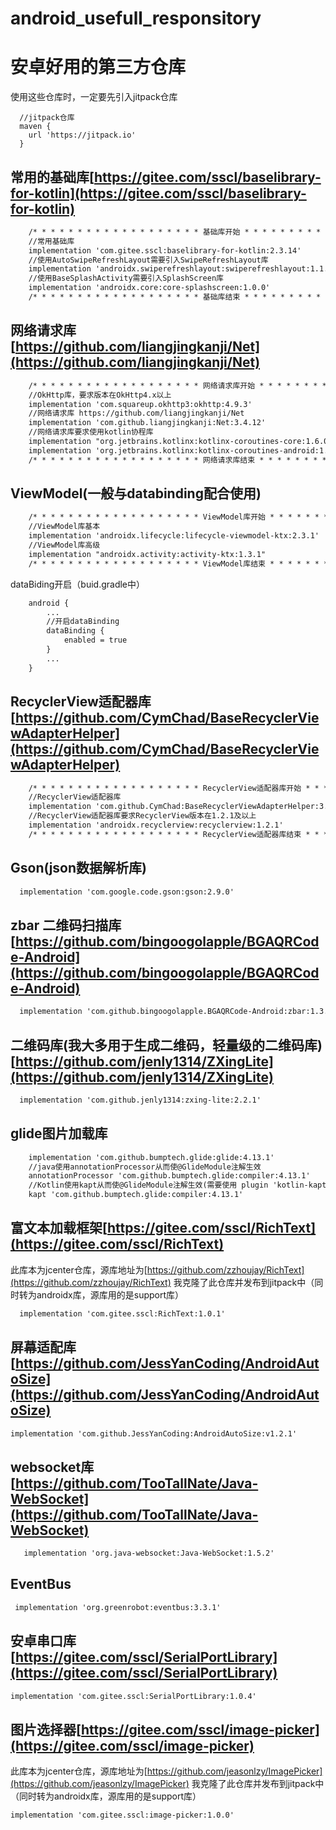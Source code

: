 # android_usefull_responsitory
# 安卓好用的第三方仓库

使用这些仓库时，一定要先引入jitpack仓库

```
  //jitpack仓库
  maven {
    url 'https://jitpack.io'
  }
```

## 常用的基础库[https://gitee.com/sscl/baselibrary-for-kotlin](https://gitee.com/sscl/baselibrary-for-kotlin)

```xml
    /* * * * * * * * * * * * * * * * * * * 基础库开始 * * * * * * * * * * * * * * * * * * */
    //常用基础库 
    implementation 'com.gitee.sscl:baselibrary-for-kotlin:2.3.14'
    //使用AutoSwipeRefreshLayout需要引入SwipeRefreshLayout库
    implementation 'androidx.swiperefreshlayout:swiperefreshlayout:1.1.0'
    //使用BaseSplashActivity需要引入SplashScreen库
    implementation 'androidx.core:core-splashscreen:1.0.0'
    /* * * * * * * * * * * * * * * * * * * 基础库结束 * * * * * * * * * * * * * * * * * * */
```

## 网络请求库[https://github.com/liangjingkanji/Net](https://github.com/liangjingkanji/Net)

```xml
    /* * * * * * * * * * * * * * * * * * * 网络请求库开始 * * * * * * * * * * * * * * * * * * */
    //OkHttp库，要求版本在OkHttp4.x以上
    implementation 'com.squareup.okhttp3:okhttp:4.9.3'
    //网络请求库 https://github.com/liangjingkanji/Net
    implementation 'com.github.liangjingkanji:Net:3.4.12'
    //网络请求库要求使用kotlin协程库
    implementation "org.jetbrains.kotlinx:kotlinx-coroutines-core:1.6.0"
    implementation 'org.jetbrains.kotlinx:kotlinx-coroutines-android:1.6.0'
    /* * * * * * * * * * * * * * * * * * * 网络请求库结束 * * * * * * * * * * * * * * * * * * */
```

## ViewModel(一般与databinding配合使用)

```xml
    /* * * * * * * * * * * * * * * * * * * ViewModel库开始 * * * * * * * * * * * * * * * * * * */
    //ViewModel库基本
    implementation 'androidx.lifecycle:lifecycle-viewmodel-ktx:2.3.1'
    //ViewModel库高级
    implementation "androidx.activity:activity-ktx:1.3.1"
    /* * * * * * * * * * * * * * * * * * * ViewModel库结束 * * * * * * * * * * * * * * * * * * */
```
dataBiding开启（buid.gradle中）
```xml
    android {
        ...
        //开启dataBinding
        dataBinding {
            enabled = true
        }
        ...
    }
```

## RecyclerView适配器库[https://github.com/CymChad/BaseRecyclerViewAdapterHelper](https://github.com/CymChad/BaseRecyclerViewAdapterHelper)
```xml
    /* * * * * * * * * * * * * * * * * * * RecyclerView适配器库开始 * * * * * * * * * * * * * * * * * * */
    //RecyclerView适配器库 
    implementation 'com.github.CymChad:BaseRecyclerViewAdapterHelper:3.0.7'
    //RecyclerView适配器库要求RecyclerView版本在1.2.1及以上
    implementation 'androidx.recyclerview:recyclerview:1.2.1'
    /* * * * * * * * * * * * * * * * * * * RecyclerView适配器库结束 * * * * * * * * * * * * * * * * * * */
```

## Gson(json数据解析库)
```xml
  implementation 'com.google.code.gson:gson:2.9.0'
```

## zbar 二维码扫描库[https://github.com/bingoogolapple/BGAQRCode-Android](https://github.com/bingoogolapple/BGAQRCode-Android)
```xml
  implementation 'com.github.bingoogolapple.BGAQRCode-Android:zbar:1.3.8'
```

## 二维码库(我大多用于生成二维码，轻量级的二维码库)[https://github.com/jenly1314/ZXingLite](https://github.com/jenly1314/ZXingLite)
```xml
  implementation 'com.github.jenly1314:zxing-lite:2.2.1'
```

## glide图片加载库
```xml
    implementation 'com.github.bumptech.glide:glide:4.13.1'
    //java使用annotationProcessor从而使@GlideModule注解生效
    annotationProcessor 'com.github.bumptech.glide:compiler:4.13.1'
    //Kotlin使用kapt从而使@GlideModule注解生效(需要使用 plugin 'kotlin-kapt')
    kapt 'com.github.bumptech.glide:compiler:4.13.1'
```

## 富文本加载框架[https://gitee.com/sscl/RichText](https://gitee.com/sscl/RichText)
此库本为jcenter仓库，源库地址为[https://github.com/zzhoujay/RichText](https://github.com/zzhoujay/RichText)
我克隆了此仓库并发布到jitpack中（同时转为androidx库，源库用的是support库）
```xml
  implementation 'com.gitee.sscl:RichText:1.0.1'
```

## 屏幕适配库[https://github.com/JessYanCoding/AndroidAutoSize](https://github.com/JessYanCoding/AndroidAutoSize)
```xml
implementation 'com.github.JessYanCoding:AndroidAutoSize:v1.2.1'
```

## websocket库[https://github.com/TooTallNate/Java-WebSocket](https://github.com/TooTallNate/Java-WebSocket)
```xml
   implementation 'org.java-websocket:Java-WebSocket:1.5.2'
```

## EventBus
```xml
 implementation 'org.greenrobot:eventbus:3.3.1'
```

## 安卓串口库[https://gitee.com/sscl/SerialPortLibrary](https://gitee.com/sscl/SerialPortLibrary)
```xml
implementation 'com.gitee.sscl:SerialPortLibrary:1.0.4'
```

## 图片选择器[https://gitee.com/sscl/image-picker](https://gitee.com/sscl/image-picker)
此库本为jcenter仓库，源库地址为[https://github.com/jeasonlzy/ImagePicker](https://github.com/jeasonlzy/ImagePicker)
我克隆了此仓库并发布到jitpack中（同时转为androidx库，源库用的是support库）
```xml
implementation 'com.gitee.sscl:image-picker:1.0.0'
```

